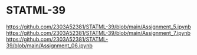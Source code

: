 # STATML-39
https://github.com/2303A52381/STATML-39/blob/main/Assignment_5.ipynb
https://github.com/2303A52381/STATML-39/blob/main/Assignment_7.ipynb
https://github.com/2303A52381/STATML-39/blob/main/Assignment_06.ipynb



